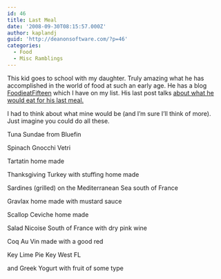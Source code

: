 ```yaml
---
id: 46
title: Last Meal
date: '2008-09-30T08:15:57.000Z'
author: kaplandj
guid: 'http://deanonsoftware.com/?p=46'
categories:
  - Food
  - Misc Ramblings
---
```

This kid goes to school with my daughter. Truly amazing what he has accomplished in the world of food at such an early age. He has a blog [FoodieatFifteen](http://foodieatfifteen.blogspot.com/) which I have on my list. His last post talks [about what he would eat for his last meal.](http://foodieatfifteen.blogspot.com/2008/09/last-meal.html) 

I had to think about what mine would be (and I’m sure I’ll think of more). Just imagine you could do all these.

Tuna Sundae from Bluefin

Spinach Gnocchi Vetri

Tartatin home made

Thanksgiving Turkey with stuffing home made

Sardines (grilled) on the Mediterranean Sea south of France

Gravlax home made with mustard sauce

Scallop Ceviche home made

Salad Nicoise South of France with dry pink wine

Coq Au Vin made with a good red

Key Lime Pie Key West FL

and Greek Yogurt with fruit of some type
